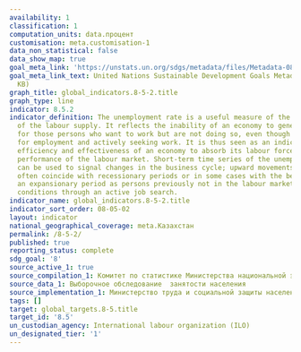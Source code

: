 ```yaml
---
availability: 1
classification: 1
computation_units: data.процент
customisation: meta.customisation-1
data_non_statistical: false
data_show_map: true
goal_meta_link: 'https://unstats.un.org/sdgs/metadata/files/Metadata-08-05-02.pdf '
goal_meta_link_text: United Nations Sustainable Development Goals Metadata (PDF 383
  KB)
graph_title: global_indicators.8-5-2.title
graph_type: line
indicator: 8.5.2
indicator_definition: The unemployment rate is a useful measure of the underutilization
  of the labour supply. It reflects the inability of an economy to generate employment
  for those persons who want to work but are not doing so, even though they are available
  for employment and actively seeking work. It is thus seen as an indicator of the
  efficiency and effectiveness of an economy to absorb its labour force and of the
  performance of the labour market. Short-term time series of the unemployment rate
  can be used to signal changes in the business cycle; upward movements in the indicator
  often coincide with recessionary periods or in some cases with the beginning of
  an expansionary period as persons previously not in the labour market begin to test
  conditions through an active job search.
indicator_name: global_indicators.8-5-2.title
indicator_sort_order: 08-05-02
layout: indicator
national_geographical_coverage: meta.Казахстан
permalink: /8-5-2/
published: true
reporting_status: complete
sdg_goal: '8'
source_active_1: true
source_compilation_1: Комитет по статистике Министерства национальной экономики РК
source_data_1: Выборочное обследование  занятости населения
source_implementation_1: Министерство труда и социальной защиты населения РК
tags: []
target: global_targets.8-5.title
target_id: '8.5'
un_custodian_agency: International labour organization (ILO)
un_designated_tier: '1'
---
```


